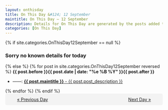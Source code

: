 ```yaml
---
layout: onthisday
title: On This Day &#124; 12 September
maintitle: On This Day — 12 September
description: Details for On This Day are generated by the posts added to the website so the content is subject to changes/updates over time.
categories: [On This Day]
---
```


{% if site.categories.OnThisDay12September == null %}
<h3>Sorry no known details for today</h3>
{% else %}
{% for post in site.categories.OnThisDay12September reversed %}
<strong>{{ post.before }}{{ post.date | date: "%e %B %Y" }}{{ post.after }}</strong>
<ul>
<li> ——: <a class="{{ post.class }}" href="{{ post.url }}"><strong>{{ post.maintitle }}</strong> - {{ post.post_description }}</a></li>
</ul>
{% endfor %}
{% endif %}
<br />
<div style="background-color: #f3f3f3; padding: 10px; border-radius: 5px; text-align: center; display: flex; justify-content: space-evenly;">
<a href="/onthisday/09/09-11">« Previous Day</a>
<span style="visibility:hidden;">[ Visit Leap Year February 29 ]</span>
<a href="/onthisday/09/09-13">Next Day »</a>
</div>
